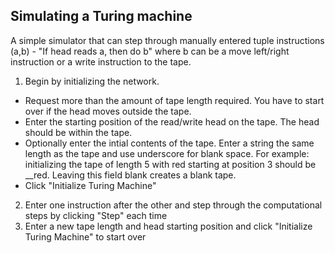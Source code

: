 ## Simulating a Turing machine

A simple simulator that can step through manually entered tuple instructions (a,b) - "If head reads a, then do b" where b can be a move left/right instruction or a write instruction to the tape.

1. Begin by initializing the network.
  - Request more than the amount of tape length required. You have to start over if the head moves outside the tape.
  - Enter the starting position of the read/write head on the tape. The head should be within the tape.
  - Optionally enter the intial contents of the tape. Enter a string the same length as the tape and use underscore for blank space. For example: initializing the tape of length 5 with red starting at position 3 should be __red. Leaving this field blank creates a blank tape.
  - Click "Initialize Turing Machine"
2. Enter one instruction after the other and step through the computational steps by clicking "Step" each time
3. Enter a new tape length and head starting position and click "Initialize Turing Machine" to start over
